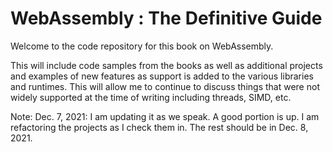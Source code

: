 # WebAssembly : The Definitive Guide

Welcome to the code repository for this book on WebAssembly.

This will include code samples from the books as well as additional
projects and examples of new features as support is added to the
various libraries and runtimes. This will allow me to continue to
discuss things that were not widely supported at the time of writing
including threads, SIMD, etc.

Note: Dec. 7, 2021: I am updating it as we speak. A good portion is
up. I am refactoring the projects as I check them in. The rest should
be in Dec. 8, 2021.

